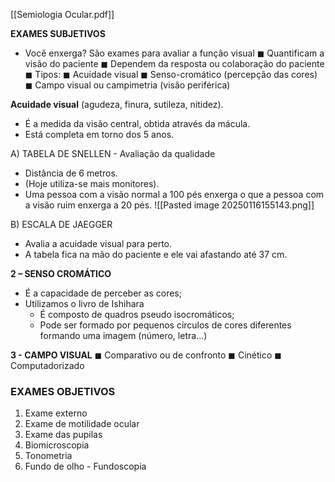 [[Semiologia Ocular.pdf]]

**EXAMES SUBJETIVOS**
- Você enxerga?
São exames para avaliar a função visual
◼ Quantificam a visão do paciente 
◼ Dependem da resposta ou colaboração do paciente 
◼ Tipos: 
◼ Acuidade visual 
◼ Senso-cromático (percepção das cores)
◼ Campo visual ou campimetria (visão periférica)

**Acuidade visual** (agudeza, finura, sutileza, nitidez).
- É a medida da visão central, obtida através da mácula.
- Está completa em torno dos 5 anos. 

A) TABELA DE SNELLEN - Avaliação da qualidade 
- Distância de 6 metros. 
- (Hoje utiliza-se mais monitores).
- Uma pessoa com a visão normal a 100 pés enxerga o que a pessoa com a visão ruim enxerga a 20 pés. 
![[Pasted image 20250116155143.png]]

B) ESCALA DE JAEGGER
- Avalia a acuidade visual para perto. 
- A tabela fica na mão do paciente e ele vai afastando até 37 cm. 

**2 – SENSO CROMÁTICO**
- É a capacidade de perceber as cores;
- Utilizamos o livro de Ishihara
	- É composto de quadros pseudo isocromáticos;
	- Pode ser formado por pequenos círculos de cores diferentes formando uma imagem (número, letra...)

**3 - CAMPO VISUAL**
◼ Comparativo ou de confronto 
◼ Cinético 
◼ Computadorizado

### EXAMES OBJETIVOS
1. Exame externo 
2. Exame de motilidade ocular 
3. Exame das pupilas 
4. Biomicroscopia 
5. Tonometria 
6. Fundo de olho - Fundoscopia